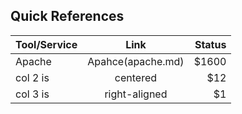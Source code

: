 ## Quick References 


| Tool/Service   |      Link     |  Status |
|----------|:-------------:|------:|
| Apache |  Apahce(apache.md) | $1600 |
| col 2 is |    centered   |   $12 |
| col 3 is | right-aligned |    $1 |
